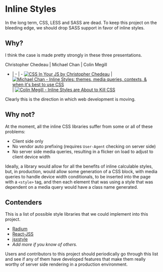 # Inline Styles

In the long term, CSS, LESS and SASS are dead. To keep this project on the bleeding edge, we should drop SASS support in favor of inline styles.

## Why?

I think the case is made pretty strongly in these three presentations.

Christopher Chedeau | Michael Chan | Colin Megill
- | - | -
[![CSS In Your JS by Christopher Chedeau](https://i.vimeocdn.com/video/502495328_295x166.jpg)](http://blog.vjeux.com/2014/javascript/react-css-in-js-nationjs.html) | [![Michael Chan - Inline Styles: themes, media queries, contexts, & when it's best to use CSS](https://i.ytimg.com/vi/ERB1TJBn32c/mqdefault.jpg)](https://www.youtube.com/watch?v=ERB1TJBn32c) | [![Colin Megill - Inline Styles are About to Kill CSS](https://i.ytimg.com/vi/NoaxsCi13yQ/mqdefault.jpg)](https://www.youtube.com/watch?v=NoaxsCi13yQ)

Clearly this is the direction in which web development is moving.

## Why not?

At the moment, all the inline CSS libraries suffer from some or all of these problems:

* Client side only
* No vendor auto prefixing (requires `User-Agent` checking on server side)
* No server side media queries, resulting in a flicker on load to adjust to client device width

Ideally, a library would allow for all the benefits of inline calculable styles, but, in production, would allow some generation of a CSS block, with media queries to handle device width conditionals, to be inserted into the page with a `<style>` tag, and then each element that was using a style that was dependent on a media query would have a class name generated.

## Contenders

This is a list of possible style libraries that we could implement into this project.

* [Radium](https://github.com/FormidableLabs/radium)
* [React-JSS](https://github.com/jsstyles/react-jss)
* [jsxstyle](https://github.com/petehunt/jsxstyle)
* _Add more if you know of others._

Users and contributors to this project should periodically go through this list and see if any of them have developed features that make them really worthy of server side rendering in a production environment.